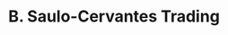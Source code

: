 ---
title: "B. Saulo-Cervantes Trading"
url: /santa-rosa/b-saulo-cervantes-trading/
shop: car parts
---